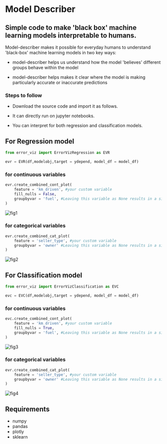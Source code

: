 # Model Describer

## Simple code to make 'black box' machine learning models interpretable to humans. 

Model-describer makes it possible for everyday humans to understand 'black-box' machine learning models in two key ways:

- model-describer helps us understand how the model 'believes' different groups behave within the model

- model-describer helps makes it clear where the model is making particularly accurate or inaccurate predictions

### Steps to follow

- Download the source code and import it as follows.

- It can directly run on jupyter notebooks.

- You can interpret for both regression and classification models.

## For Regression model

```python
from error_viz import ErrorVizRegression as EVR

evr = EVR(df,modelobj,target = ydepend, model_df = model_df)
```

### for continuous variables

```python
evr.create_combined_cont_plot(
    feature = 'km_driven', #your custom variable
    fill_nulls = False,
    groupbyvar = 'fuel', #Leaving this variable as None results in a simple plot without any grouping
)
```

![fig1](https://user-images.githubusercontent.com/80465899/152479353-f3eca4ee-7903-45d4-b83a-fff5e803aa3b.png)

### for categorical variables

```python
evr.create_combined_cat_plot(
    feature = 'seller_type', #your custom variable
    groupbyvar = 'owner' #Leaving this variable as None results in a simple plot without any grouping
) 
```

![fig2](https://user-images.githubusercontent.com/80465899/152479531-2b47bf06-088b-4a92-a309-84386d9f1e39.png)

## For Classification model

```python
from error_viz import ErrorVizClassification as EVC

evc = EVC(df,modelobj,target = ydepend, model_df = model_df)
```

### for continuous variables

```python
evc.create_combined_cont_plot(
    feature = 'km_driven', #your custom variable
    fill_nulls = True,
    groupbyvar = 'fuel', #Leaving this variable as None results in a simple plot without any grouping
)
```

![fig3](https://user-images.githubusercontent.com/80465899/152480632-d33879d0-f0a3-4de3-aa05-bec235f8eeda.png)

### for categorical variables

```python
evr.create_combined_cat_plot(
    feature = 'seller_type', #your custom variable
    groupbyvar = 'owner' #Leaving this variable as None results in a simple plot without any grouping
) 
```

![fig4](https://user-images.githubusercontent.com/80465899/152480867-a9407a70-0d2f-4d24-9d6e-63f1b3b91d55.png)

## Requirements

- numpy 
- pandas 
- plotly
- sklearn

